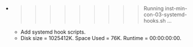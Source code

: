 * >>>>>>>>> Running inst-min-con-03-systemd-hooks.sh ...
  * Add systemd hook scripts.
  * Disk size = 1025412K. Space Used = 76K. Runtime = 00:00:00:00.
